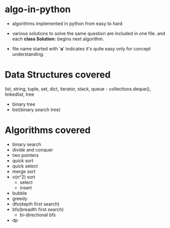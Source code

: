 # algo-in-python
- algorithms implemented in python from easy to hard

- various solutions to solve the same question are included in one file. and each **class Solution:** begins next algorithm.

- file name started with '**a**' indicates it's quite easy only for concept understanding.

# Data Structures covered
list, string, tuple, set, dict, iterator, stack, queue - collections.deque(), linkedlist, tree
- binary tree
- bst(binary search tree)

# Algorithms covered
- binary search
- divide and conquer
- two pointers
- quick sort
- quick select
- merge sort
- o(n^2) sort
  - select
  - insert
- bubble
- greedy
- dfs(depth first search)
- bfs(breadth first search)
  - bi-directional bfs
- dp
